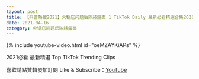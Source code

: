 ```yaml
---
layout: post
title: 【抖音熱搜2021】火锅店问题后陈赫露面 1 TikTok Daily 最新必看精選合集2021 04 16
date: 2021-04-16
category: 火锅店问题后陈赫露面
---
```


{% include youtube-video.html id="oeMZAYKiAPs" %}

2021必看 最新精選 Top TikTok Trending Clips

喜歡請點贊轉發加訂閱 Like & Subscribe：[YouTube](https://www.youtube.com/channel/UCAoR7VcanIPd04uEq_GIylA/videos)

